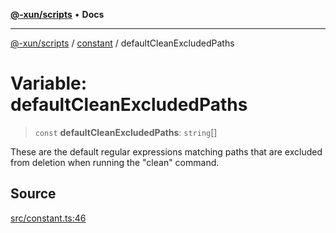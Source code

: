 [**@-xun/scripts**](../../README.md) • **Docs**

***

[@-xun/scripts](../../README.md) / [constant](../README.md) / defaultCleanExcludedPaths

# Variable: defaultCleanExcludedPaths

> `const` **defaultCleanExcludedPaths**: `string`[]

These are the default regular expressions matching paths that are excluded
from deletion when running the "clean" command.

## Source

[src/constant.ts:46](https://github.com/Xunnamius/xscripts/blob/5489de7bb7a868e6076ae9406ce323b1b3f709f2/src/constant.ts#L46)
